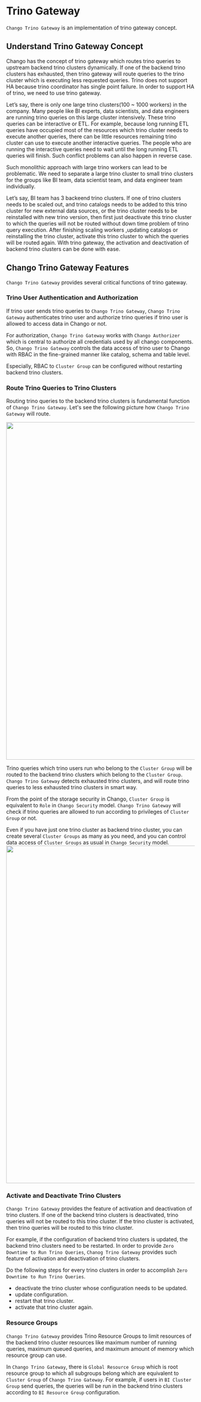 # Trino Gateway

`Chango Trino Gateway` is an implementation of trino gateway concept.


## Understand Trino Gateway Concept

Chango has the concept of trino gateway which routes trino queries to upstream backend trino clusters dynamically. 
If one of the backend trino clusters has exhausted, then trino gateway will route queries to the trino cluster 
which is executing less requested queries.
Trino does not support HA because trino coordinator has single point failure.  In order to support HA of trino, we need to use trino gateway.

Let’s say, there is only one large trino clusters(100 ~ 1000 workers) in the company. Many people like BI experts, data scientists, 
and data engineers are running trino queries on this large cluster intensively. 
These trino queries can be interactive or ETL. For example, because long running ETL queries have occupied most of the resources 
which trino cluster needs to execute another queries, there can be little resources remaining trino cluster can use 
to execute another interactive queries. The people who are running the interactive queries need to wait 
until the long running ETL queries will finish. Such conflict problems can also happen in reverse case.

Such monolithic approach with large trino workers can lead to be problematic. We need to separate a large trino cluster 
to small trino clusters for the groups like BI team, data scientist team, and data engineer team individually.

Let’s say, BI team has 3 backeend trino clusters. If one of trino clusters needs to be scaled out, and trino catalogs needs 
to be added to this trino cluster for new external data sources, or the trino cluster needs to be reinstalled with new trino version, 
then  first just deactivate this trino cluster to which the queries will not be routed without down time problem of trino query execution. 
After finishing scaling workers ,updating catalogs or reinstalling the trino cluster, activate this trino cluster to which the queries 
will be routed again. With trino gateway, the activation and deactivation of backend trino clusters can be done with ease. 

## Chango Trino Gateway Features

`Chango Trino Gateway` provides several critical functions of trino gateway.

### Trino User Authentication and Authorization

If trino user sends trino queries to `Chango Trino Gateway`, `Chango Trino Gateway` authenticates trino user and 
authorize trino queries if trino user is allowed to access data in Chango or not. 

For authorization, `Chango Trino Gateway` works with `Chango Authorizer` which is central to authorize all credentials used by all chango components.
So, `Chango Trino Gateway` controls the data access of trino user to Chango with RBAC in the fine-grained manner like catalog, schema and table level.

Especially, RBAC to `Cluster Group` can be configured without restarting backend trino clusters.


### Route Trino Queries to Trino Clusters

Routing trino queries to the backend trino clusters is fundamental function of `Chango Trino Gateway`.
Let's see the following picture how `Chango Trino Gateway` will route.

<img width="900" src="../../images/trino-gw-concept/trino-gw-1.png" />

Trino queries which trino users run who belong to the `Cluster Group` will be routed to the backend trino clusters which belong to the `Cluster Group`.
`Chango Trino Gateway` detects exhausted trino clusters, and will route trino queries to less exhausted trino clusters in smart way.

From the point of the storage security in Chango, `Cluster Group` is equivalent to `Role` in `Chango Security` model. 
`Chango Trino Gateway` will check if trino queries are allowed to run according to privileges of `Cluster Group` or not.

Even if you have just one trino cluster as backend trino cluster, you can create several `Cluster Groups` 
as many as you need, and you can control data access of `Cluster Groups` as usual in `Chango Security` model.
<img width="900" src="../../images/trino-gw-concept/trino-gw-2.png" />

### Activate and Deactivate Trino Clusters

`Chango Trino Gateway` provides the feature of activation and deactivation of trino clusters. If one of the backend trino clusters 
is deactivated, trino queries will not be routed to this trino cluster. If the trino cluster is activated, then trino queries will be routed to this 
trino cluster.

For example, if the configuration of backend trino clusters is updated, the backend trino clusters need to be restarted.
In order to provide `Zero Downtime to Run Trino Queries`, `Chanog Trino Gateway` provides such feature of activation and deactivation of trino clusters.

Do the following steps for every trino clusters in order to accomplish `Zero Downtime to Run Trino Queries`.

- deactivate the trino cluster whose configuration needs to be updated.
- update configuration.
- restart that trino cluster. 
- activate that trino cluster again. 

### Resource Groups

`Chango Trino Gateway` provides Trino Resource Groups to limit resources of the backend trino cluster resources like 
maximum number of running queries, maximum queued queries, and maximum amount of memory which resource group can use. 

In `Chango Trino Gateway`, there is `Global Resource Group` which is root resource group to which all subgroups belong which are equivalent to `Cluster Group` of `Chango Trino Gateway`.
For example, if users in `BI Cluster Group` send queries, the queries will be run in the backend trino clusters according to `BI Resource Group` configuration.



